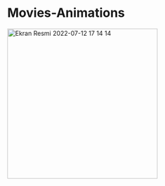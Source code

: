 # Movies-Animations
<img width="342" alt="Ekran Resmi 2022-07-12 17 14 14" src="https://user-images.githubusercontent.com/31376006/178511223-85e731e1-e61a-4669-9df9-c4a5b3626855.png">
